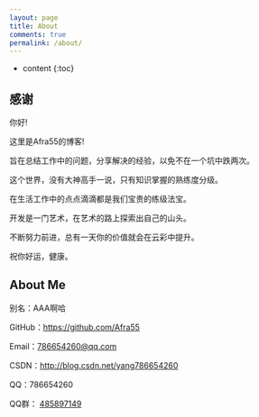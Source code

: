 ```yaml
---
layout: page
title: About
comments: true
permalink: /about/
---
```


* content
{:toc}

## 感谢

你好!

这里是Afra55的博客!

旨在总结工作中的问题，分享解决的经验，以免不在一个坑中跌两次。

这个世界，没有大神高手一说，只有知识掌握的熟练度分级。

在生活工作中的点点滴滴都是我们宝贵的练级法宝。

开发是一门艺术，在艺术的路上探索出自己的山头。

不断努力前进，总有一天你的价值就会在云彩中提升。

祝你好运，健康。


## About Me

别名：AAA啊哈

GitHub：<a href="https://github.com/Afra55" target="_blank">https://github.com/Afra55</a>

Email：<786654260@qq.com>

CSDN：<a href="http://blog.csdn.net/yang786654260" target="_blank">http://blog.csdn.net/yang786654260</a>

QQ：786654260

QQ群： [485897149](http://shang.qq.com/wpa/qunwpa?idkey=013f2401f103961ec08b3ac5f9c3b2f9ac8aa1d415b7f5794e0f00bc97026e14)
